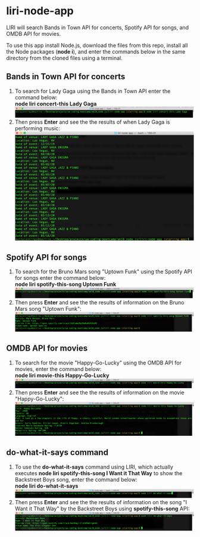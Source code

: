 # liri-node-app
LIRI will search Bands in Town API for concerts, Spotify API for songs, and OMDB API for movies.

To use this app install Node.js, download the files from this repo, install all the Node packages (**node i**), and enter the commands below in the same directory from the cloned files using a terminal.

## Bands in Town API for concerts
1. To search for Lady Gaga using the Bands in Town API enter the command below:  
<b>node liri concert-this Lady Gaga</b>
![concert-this command for Lady Gaga](/images/concert-this-command.png)
2. Then press <b>Enter</b> and see the the results of when Lady Gaga is performing music:  
![concert-this result for Lady Gaga](/images/concert-this-results.png)

## Spotify API for songs
1. To search for the Bruno Mars song "Uptown Funk" using the Spotify API for songs enter the command below:  
<b>node liri spotify-this-song Uptown Funk</b>  
![spotify-this-song command for Uptown Funk song](/images/spotify-this-song-command.png)
2. Then press <b>Enter</b> and see the the results of information on the Bruno Mars song "Uptown Funk": 
![spotify-this-song results for Uptown Funk song](/images/spotify-this-song-results.png) 

## OMDB API for movies
1. To search for the movie "Happy-Go-Lucky" using the OMDB API for movies, enter the command below:  
<b>node liri movie-this Happy-Go-Lucky</b>  
![movie-this command for 'Happy-Go-Lucky' movie](/images/movie-this-command.png)
2. Then press <b>Enter</b> and see the the results of information on the movie "Happy-Go-Lucky": 
![movie-this results for 'Happy-Go-Lucky' movie](/images/movie-this-results.png)  

## do-what-it-says command
1. To use the <b>do-what-it-says</b> command using LIRI, which actually executes <b>node liri spotify-this-song I Want it That Way</b> to show the Backstreet Boys song, enter the command below:  
<b>node liri do-what-it-says</b>  
![do-what-it-says command](/images/do-what-it-says-command.png)  
2. Then press <b>Enter</b> and see the the results of information on the song "I Want it That Way" by the Backstreet Boys using <b>spotify-this-song</b> API: 
![do-what-it-says results](/images/do-what-it-says-results.png) 